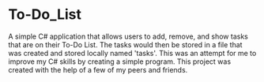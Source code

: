 # To-Do_List
A simple C# application that allows users to add, remove, and show tasks that are on their To-Do List. The tasks would then be stored in a file that was created and stored locally named 'tasks'. This was an attempt for me to improve my C# skills by creating a simple program. This project was created with the help of a few of my peers and friends.
